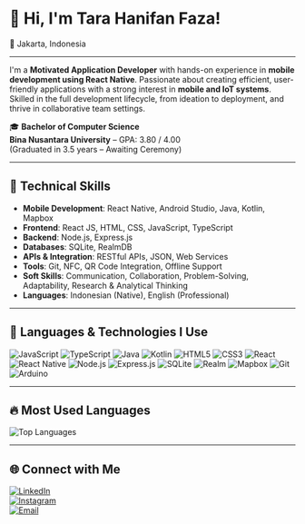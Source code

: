 # 👋 Hi, I'm Tara Hanifan Faza!

📍 Jakarta, Indonesia

---

I'm a **Motivated Application Developer** with hands-on experience in **mobile development using React Native**. Passionate about creating efficient, user-friendly applications with a strong interest in **mobile and IoT systems**. Skilled in the full development lifecycle, from ideation to deployment, and thrive in collaborative team settings.

🎓 **Bachelor of Computer Science**  
**Bina Nusantara University** – GPA: 3.80 / 4.00  
(Graduated in 3.5 years – Awaiting Ceremony)

---

## 🧠 Technical Skills

- **Mobile Development**: React Native, Android Studio, Java, Kotlin, Mapbox  
- **Frontend**: React JS, HTML, CSS, JavaScript, TypeScript  
- **Backend**: Node.js, Express.js  
- **Databases**: SQLite, RealmDB  
- **APIs & Integration**: RESTful APIs, JSON, Web Services  
- **Tools**: Git, NFC, QR Code Integration, Offline Support  
- **Soft Skills**: Communication, Collaboration, Problem-Solving, Adaptability, Research & Analytical Thinking  
- **Languages**: Indonesian (Native), English (Professional)

---

## 💬 Languages & Technologies I Use

![JavaScript](https://img.shields.io/badge/-JavaScript-F7DF1E?style=for-the-badge&logo=javascript&logoColor=black)
![TypeScript](https://img.shields.io/badge/-TypeScript-3178C6?style=for-the-badge&logo=typescript&logoColor=white)
![Java](https://img.shields.io/badge/-Java-007396?style=for-the-badge&logo=java&logoColor=white)
![Kotlin](https://img.shields.io/badge/-Kotlin-0095D5?style=for-the-badge&logo=kotlin&logoColor=white)
![HTML5](https://img.shields.io/badge/-HTML5-E34F26?style=for-the-badge&logo=html5&logoColor=white)
![CSS3](https://img.shields.io/badge/-CSS3-1572B6?style=for-the-badge&logo=css3&logoColor=white)
![React](https://img.shields.io/badge/-React-20232A?style=for-the-badge&logo=react&logoColor=61DAFB)
![React Native](https://img.shields.io/badge/-React%20Native-20232A?style=for-the-badge&logo=react&logoColor=61DAFB)
![Node.js](https://img.shields.io/badge/-Node.js-339933?style=for-the-badge&logo=node.js&logoColor=white)
![Express.js](https://img.shields.io/badge/-Express.js-000000?style=for-the-badge&logo=express&logoColor=white)
![SQLite](https://img.shields.io/badge/-SQLite-003B57?style=for-the-badge&logo=sqlite&logoColor=white)
![Realm](https://img.shields.io/badge/-Realm-39477F?style=for-the-badge&logo=realm&logoColor=white)
![Mapbox](https://img.shields.io/badge/-Mapbox-4264FB?style=for-the-badge&logo=mapbox&logoColor=white)
![Git](https://img.shields.io/badge/-Git-F05032?style=for-the-badge&logo=git&logoColor=white)
![Arduino](https://img.shields.io/badge/-Arduino-00979D?style=for-the-badge&logo=arduino&logoColor=white)

---

## 🔥 Most Used Languages

![Top Languages](https://github-readme-stats.vercel.app/api/top-langs/?username=ttarreuu&layout=compact&theme=tokyonight&hide_border=true)

---

## 🌐 Connect with Me

[![LinkedIn](https://img.shields.io/badge/-LinkedIn-0A66C2?style=flat-square&logo=linkedin&logoColor=white)](https://linkedin.com/in/tarahanifan)  
[![Instagram](https://img.shields.io/badge/-Instagram-E4405F?style=flat-square&logo=instagram&logoColor=white)](https://instagram.com/tarrrrrrrrrra)  
[![Email](https://img.shields.io/badge/-Email-D14836?style=flat-square&logo=gmail&logoColor=white)](mailto:tarahanifanfaza@gmail.com)
